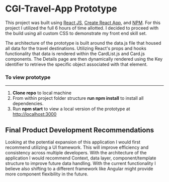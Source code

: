 # CGI-Travel-App Prototype

This project was built using [React JS](https://reactjs.org/), [Create React App](https://github.com/facebook/create-react-app), and [NPM](https://www.npmjs.com/). 
For this project I utilized the full 6 hours of time allotted. I decided to proceed with the build using all custom CSS to demonstrate my front end skill set. 

The architecture of the prototype is built around the data.js file that housed all data for the travel destinations. Utilizing React's props and hooks functionality that data is rendered within the CardList.js and Card.js components. The Details page are then dynamically rendered using the Key identifier to retrieve the specific object associated with that element. 

### To view prototype
---
1. **Clone repo** to local machine
2. From within project folder structure **run npm install** to install all dependencies.
3. Run **npm start** to view a local version of the prototype at [http://localhost:3000](http://localhost:3000)



## Final Product Development Recommendations

Looking at the potential expansion of this application I would first recommend utilizing a UI framework. This will improve efficiency and consistency across multiple developers. With the architecture of the application I would recommend Context, data layer, component/template structure to improve future data handling. With the current functionality I believe also shifting to a different framework like Angular might provide more component flexibility in the future. 
